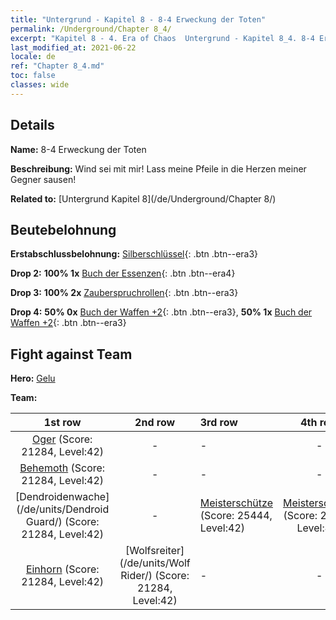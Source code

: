 ```yaml
---
title: "Untergrund - Kapitel 8 - 8-4 Erweckung der Toten"
permalink: /Underground/Chapter 8_4/
excerpt: "Kapitel 8 - 4. Era of Chaos  Untergrund - Kapitel 8_4. 8-4 Erweckung der Toten"
last_modified_at: 2021-06-22
locale: de
ref: "Chapter 8_4.md"
toc: false
classes: wide
---
```


## Details

 **Name:** 8-4 Erweckung der Toten

 **Beschreibung:** Wind sei mit mir! Lass meine Pfeile in die Herzen meiner Gegner sausen!

 **Related to:** [Untergrund Kapitel 8](/de/Underground/Chapter 8/)

## Beutebelohnung

 **Erstabschlussbelohnung:** [Silberschlüssel](/ItemsDE/con_693/){: .btn .btn--era3}

 **Drop 2:** **100% 1x** [Buch der Essenzen](/ItemsDE/mat_39/){: .btn .btn--era4}

 **Drop 3:** **100% 2x** [Zauberspruchrollen](/ItemsDE/con_694/){: .btn .btn--era3}

 **Drop 4:** **50% 0x** [Buch der Waffen +2](/ItemsDE/mat_32/){: .btn .btn--era3}, **50% 1x** [Buch der Waffen +2](/ItemsDE/mat_32/){: .btn .btn--era3}


## Fight against Team
 **Hero:** [Gelu](/de/heroes/Gelu/)

 **Team:**


  | 1st row | 2nd row | 3rd row | 4th row |
  |:----:|:----:|:----|:----:|
  | [Oger](/de/units/Ogre/) (Score: 21284, Level:42)  | - | - | - |
  | [Behemoth](/de/units/Behemoth/) (Score: 21284, Level:42)  | - | - | - |
  | [Dendroidenwache](/de/units/Dendroid Guard/) (Score: 21284, Level:42)  | - | [Meisterschütze](/de/units/Sharpshooter/) (Score: 25444, Level:42)  | [Meisterschütze](/de/units/Sharpshooter/) (Score: 25444, Level:42)  |
  | [Einhorn](/de/units/Unicorn/) (Score: 21284, Level:42)  | [Wolfsreiter](/de/units/Wolf Rider/) (Score: 21284, Level:42)  | - | - |


